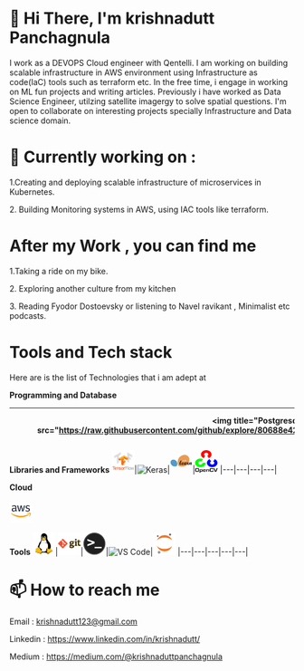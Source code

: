 # 👋 Hi There, I'm krishnadutt Panchagnula
I work as a DEVOPS Cloud engineer with Qentelli. I am working on building scalable infrastructure in AWS environment using Infrastructure as code(IaC) tools such as terraform etc. In the free time, i engage in working on ML fun projects and writing articles. Previously i have worked as Data Science Engineer, utilzing satellite imagergy to solve spatial questions. I'm open to collaborate on interesting projects specially Infrastructure and Data science domain.

# 🌱 Currently working on :
  1.Creating and deploying scalable infrastructure of microservices in Kubernetes. 
  
   <n>2. Building Monitoring systems in AWS, using IAC tools like terraform. <n>
# After my Work , you can find me 
 1.Taking a ride on my bike.
  
  <n>2. Exploring another culture from my kitchen <n>
    
  <n>3. Reading Fyodor Dostoevsky or listening to Navel ravikant , Minimalist etc podcasts.  <n>
    
# Tools and Tech stack

Here are is the list of Technologies that i am adept at 


**Programming and Database**

<img title="Python" alt="Python" width="50px" src="https://raw.githubusercontent.com/github/explore/master/topics/python/python.png" />|<img title="Golang" alt="Golang" height="50" src="https://github.com/devicons/devicon/blob/master/icons/go/go-original-wordmark.svg">|<img title="Javascript" alt="Javascript" height="50" src="https://github.com/devicons/devicon/blob/master/icons/javascript/javascript-original.svg">|<img title="Postgresql" alt="Postgresql"height="50" src="https://raw.githubusercontent.com/github/explore/80688e429a7d4ef2fca1e82350fe8e3517d3494d/topics/postgresql/postgresql.png">
|---|---|---|---|

**Libraries and Frameworks**
<img title="TensorFlow" alt="TensorFlow" width="40px" src="https://raw.githubusercontent.com/github/explore/master/topics/tensorflow/tensorflow.png">|<img title="Keras" alt="Keras" width="40px" src="https://upload.wikimedia.org/wikipedia/commons/thumb/a/ae/Keras_logo.svg/240px-Keras_logo.svg.png">|<img title="Scikit-Learn" alt="Scikit Learn" width="40px" src="https://raw.githubusercontent.com/github/explore/master/topics/scikit-learn/scikit-learn.png">|<img title="OpenCV" alt="OpenCV" width="40px" src="https://raw.githubusercontent.com/github/explore/master/topics/opencv/opencv.png"> 
|---|---|---|---|


  
**Cloud**

<img height="40" src="https://raw.githubusercontent.com/github/explore/80688e429a7d4ef2fca1e82350fe8e3517d3494d/topics/aws/aws.png">

**Tools**
<img height="40" src="https://raw.githubusercontent.com/github/explore/80688e429a7d4ef2fca1e82350fe8e3517d3494d/topics/linux/linux.png">|<img height="40" src="https://raw.githubusercontent.com/github/explore/80688e429a7d4ef2fca1e82350fe8e3517d3494d/topics/git/git.png">|<img height="40" src="https://raw.githubusercontent.com/github/explore/80688e429a7d4ef2fca1e82350fe8e3517d3494d/topics/terminal/terminal.png">|<img title="VS Code" alt="VS Code" width="40px" src="https://img.icons8.com/fluent/48/000000/visual-studio-code-2019.png">|<img title="Jupyter Notebook" alt="Jupyter" width="40px" src="https://raw.githubusercontent.com/github/explore/master/topics/jupyter-notebook/jupyter-notebook.png">
|---|---|---|---|---|

# 📫 How to reach me 
    
Email    : krishnadutt123@gmail.com 
    
Linkedin : https://www.linkedin.com/in/krishnadutt/
    
Medium   : https://medium.com/@krishnaduttpanchagnula



<!---
krishnaduttPanchagnula/krishnaduttPanchagnula is a ✨ special ✨ repository because its `README.md` (this file) appears on your GitHub profile.
You can click the Preview link to take a look at your changes.
--->
